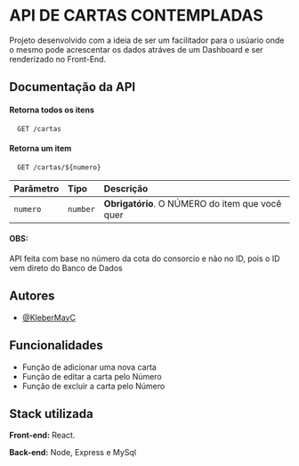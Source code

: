 
# API DE CARTAS CONTEMPLADAS

Projeto desenvolvido com a ideia de ser um facilitador para o usúario onde o mesmo pode acrescentar os dados atráves de um Dashboard e ser renderizado no Front-End.


## Documentação da API

#### Retorna todos os itens

```http
  GET /cartas
```


#### Retorna um item

```http
  GET /cartas/${numero}
```

| Parâmetro   | Tipo       | Descrição                                   |
| :---------- | :--------- | :------------------------------------------ |
| `numero`      | `number` | **Obrigatório**. O NÚMERO do item que você quer |

#### OBS:

API feita com base no número da cota do consorcio e não no ID, pois o ID vem direto do Banco de Dados


## Autores

- [@KleberMayC](https://www.github.com/KleberMayC)


## Funcionalidades

- Função de adicionar uma nova carta
- Função de editar a carta pelo Número 
- Função de excluir a carta pelo Número



## Stack utilizada

**Front-end:** React.

**Back-end:** Node, Express e MySql

